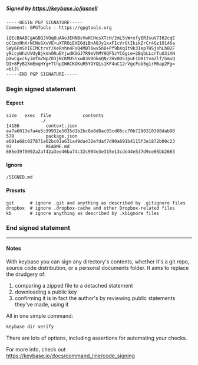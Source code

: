 ##### Signed by https://keybase.io/jasnell
```
-----BEGIN PGP SIGNATURE-----
Comment: GPGTools - https://gpgtools.org

iQEcBAABCgAGBQJVOq0uAAoJEHNBsVwHCHesXTcH/2mL5sW+xfyERJsuV7I62cqE
oCCmxNhKrNCNoSXvVE+uXTROiEXE6diBnA8Jy1xxFIcVrGtIkikZrCr4Gz1O146a
SWy6FmSYIEIMCtrxY/KeRnhn4FsQ4MBl6wv5n0+Pf9bXqIt9k3Iep7HSjshLh02F
yRccyWhzUVUyBjkVnORuEYjwdKGGJ7R9eVhMY9QF5zYC6gie+2BqbLLcrTuU3iXN
pXwCgxckyimfmZNpZ03jNIKMUSSxwB3V0OkoQN/ZHx0DS3puF1OB1tvaZlf/GmuQ
QI+8PyB2XmEmqHYg+TthpIW6CKOKuR5YOYQLs1KF4uC12rVgcFob5g1rM6ap2Fg=
=blJl
-----END PGP SIGNATURE-----

```

<!-- END SIGNATURES -->

### Begin signed statement 

#### Expect

```
size   exec  file            contents                                                        
             ./                                                                              
14186          context.json  ea7a6013e7a4e5c99932e5035d1b2bc8e8d8ac05cd86cc70b7290310398dab98
570            package.json  e691e68c027871a62bc01a631a49da432efdaf7d90a691b4115f3e1872b00c23
93             README.md     685e39f0092a2af42a3ee46ba74c32c994e3e315e13cde44e537d9ce05bb2683
```

#### Ignore

```
/SIGNED.md
```

#### Presets

```
git      # ignore .git and anything as described by .gitignore files
dropbox  # ignore .dropbox-cache and other Dropbox-related files    
kb       # ignore anything as described by .kbignore files          
```

<!-- summarize version = 0.0.9 -->

### End signed statement

<hr>

#### Notes

With keybase you can sign any directory's contents, whether it's a git repo,
source code distribution, or a personal documents folder. It aims to replace the drudgery of:

  1. comparing a zipped file to a detached statement
  2. downloading a public key
  3. confirming it is in fact the author's by reviewing public statements they've made, using it

All in one simple command:

```bash
keybase dir verify
```

There are lots of options, including assertions for automating your checks.

For more info, check out https://keybase.io/docs/command_line/code_signing